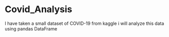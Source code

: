 # Covid_Analysis
I have taken a small dataset of COVID-19 from kaggle 
i will analyze this data using pandas DataFrame

